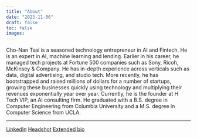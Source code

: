 ```yaml
---
title: "About"
date: "2023-11-06"
draft: false
toc: false
images:
---
```


Cho-Nan Tsai is a seasoned technology entrepreneur in AI and Fintech. He is an expert in AI, machine learning and lending. Earlier in his career, he managed tech projects at Fortune 500 companies such as Sony, Ricoh, McKinsey & Company. He has in-depth experience across verticals such as data, digital advertising, and studio tech. More recently, he has bootstrapped and raised millions of dollars for a number of startups, growing these businesses quickly using technology and multiplying their revenues exponentially year over year. Currently, he is the founder at H Tech VIP, an AI consulting firm. He graduated with a B.S. degree in Computer Engineering from Columbia University and a M.S. degree in Computer Science from UCLA.

---
[LinkedIn](https://www.linkedin.com/in/chonantsai/)
[Headshot](/img/about/chonantsai-bw-headshot.jpg)
[Extended bio](/bio/)
